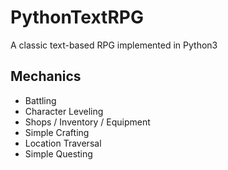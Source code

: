 # PythonTextRPG
A classic text-based RPG implemented in Python3

## Mechanics

- Battling
- Character Leveling
- Shops / Inventory / Equipment
- Simple Crafting
- Location Traversal
- Simple Questing
